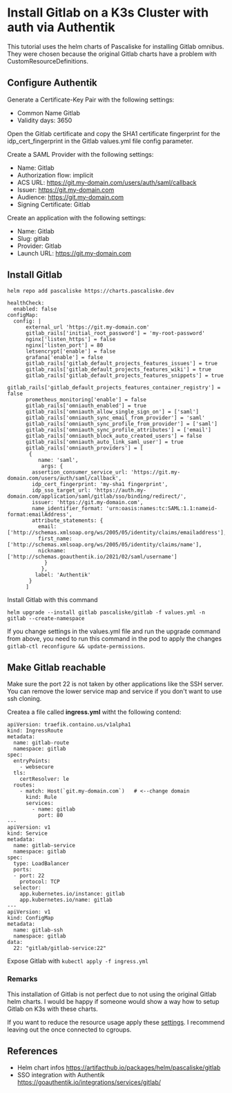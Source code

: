 # Install Gitlab on a K3s Cluster with auth via Authentik

This tutorial uses the helm charts of Pascaliske for installing Gitlab omnibus. They were chosen because the original Gitlab charts have a problem with CustomResourceDefinitions.

## Configure Authentik

Generate a Certificate-Key Pair with the following settings:
* Common Name Gitlab
* Validity days: 3650

Open the Gitlab certificate and copy the SHA1 certificate fingerprint for the idp_cert_fingerprint in the Gitlab values.yml file config parameter.

Create a SAML Provider with the following settings:
* Name: Gitlab
* Authorization flow: implicit
* ACS URL: https://git.my-domain.com/users/auth/saml/callback
* Issuer: https://git.my-domain.com
* Audience: https://git.my-domain.com
* Signing Certificate: Gitlab

Create an application with the following settings:
* Name: Gitlab
* Slug: gitlab
* Provider: Gitlab
* Launch URL: https://git.my-domain.com
## Install Gitlab
```helm repo add pascaliske https://charts.pascaliske.dev```

```
healthCheck:
  enabled: false
configMap:
  config: |
      external_url 'https://git.my-domain.com'
      gitlab_rails['initial_root_password'] = 'my-root-password'
      nginx['listen_https'] = false
      nginx['listen_port'] = 80
      letsencrypt['enable'] = false
      grafana['enable'] = false
      gitlab_rails['gitlab_default_projects_features_issues'] = true
      gitlab_rails['gitlab_default_projects_features_wiki'] = true
      gitlab_rails['gitlab_default_projects_features_snippets'] = true
      gitlab_rails['gitlab_default_projects_features_container_registry'] = false
      prometheus_monitoring['enable'] = false
      gitlab_rails['omniauth_enabled'] = true
      gitlab_rails['omniauth_allow_single_sign_on'] = ['saml']
      gitlab_rails['omniauth_sync_email_from_provider'] = 'saml'
      gitlab_rails['omniauth_sync_profile_from_provider'] = ['saml']
      gitlab_rails['omniauth_sync_profile_attributes'] = ['email']
      gitlab_rails['omniauth_block_auto_created_users'] = false
      gitlab_rails['omniauth_auto_link_saml_user'] = true
      gitlab_rails['omniauth_providers'] = [
       {
          name: 'saml',
           args: {
        assertion_consumer_service_url: 'https://git.my-domain.com/users/auth/saml/callback',
        idp_cert_fingerprint: 'my-sha1 fingerprint',
        idp_sso_target_url: 'https://auth.my-domain.com/application/saml/gitlab/sso/binding/redirect/',
        issuer: 'https://git.my-domain.com',
        name_identifier_format: 'urn:oasis:names:tc:SAML:1.1:nameid-format:emailAddress',
        attribute_statements: {
          email: ['http://schemas.xmlsoap.org/ws/2005/05/identity/claims/emailaddress'],
          first_name: ['http://schemas.xmlsoap.org/ws/2005/05/identity/claims/name'],
          nickname: ['http://schemas.goauthentik.io/2021/02/saml/username']
            }
           },
         label: 'Authentik'
       }
      ]
```

Install Gitlab with this command
```
helm upgrade --install gitlab pascaliske/gitlab -f values.yml -n gitlab --create-namespace
```
If you change settings in the values.yml file and run the upgrade command from above, you need to run this command in the pod to apply the changes ```gitlab-ctl reconfigure && update-permissions```.


## Make Gitlab reachable
Make sure the port 22 is not taken by other applications like the SSH server. You can remove the lower service map and service if you don't want to use ssh cloning.

Createa a file called **ingress.yml** witht the following contend:
```
apiVersion: traefik.containo.us/v1alpha1
kind: IngressRoute
metadata:
  name: gitlab-route
  namespace: gitlab
spec:
  entryPoints:
    - websecure
  tls:
    certResolver: le
  routes:
    - match: Host(`git.my-domain.com`)   # <--change domain
      kind: Rule
      services:
        - name: gitlab
          port: 80
---
apiVersion: v1
kind: Service
metadata:
  name: gitlab-service
  namespace: gitlab
spec:
  type: LoadBalancer
  ports:
  - port: 22
    protocol: TCP
  selector:
    app.kubernetes.io/instance: gitlab
    app.kubernetes.io/name: gitlab
---
apiVersion: v1
kind: ConfigMap
metadata:
  name: gitlab-ssh
  namespace: gitlab
data:
  22: "gitlab/gitlab-service:22"
```

Expose Gitlab with ```kubectl apply -f ingress.yml```

### Remarks
This installation of Gitlab is not perfect due to not using the original Gitlab helm charts. I would be happy if someone would show a way how to setup Gitlab on K3s with these charts.

If you want to reduce the resource usage apply these [settings](https://docs.gitlab.com/omnibus/settings/memory_constrained_envs.html#configuration-with-all-the-changes). I recommend leaving out the once connected to cgroups.

## References
* Helm chart infos https://artifacthub.io/packages/helm/pascaliske/gitlab
* SSO integration with Authentik https://goauthentik.io/integrations/services/gitlab/
